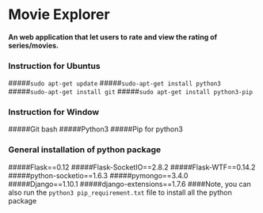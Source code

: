 # Movie Explorer
#### An web application that let users to rate and view the rating of series/movies.
###	Instruction for Ubuntus
#####`sudo apt-get update`
#####`sudo-apt-get install python3`
#####`sudo-apt-get install git`
#####`sudo apt-get install python3-pip`

###	Instruction for Window
#####Git bash
#####Python3
#####Pip for python3

###  General installation of python package
#####Flask==0.12
#####Flask-SocketIO==2.8.2
#####Flask-WTF==0.14.2
#####python-socketio==1.6.3
#####pymongo==3.4.0
#####Django==1.10.1
#####django-extensions==1.7.6
####Note, you can also run the `python3 pip_requirement.txt` file to install all the python package


